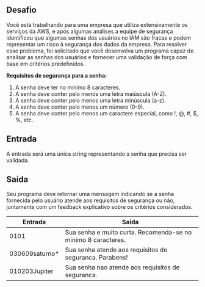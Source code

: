 ## **Desafio**

Você está trabalhando para uma empresa que utiliza extensivamente os serviços da AWS, e após algumas análises a equipe de segurança identificou que algumas senhas dos usuários no IAM são fracas e podem representar um risco à segurança dos dados da empresa. Para resolver esse problema, foi solicitado que você desenvolva um programa capaz de analisar as senhas dos usuários e fornecer uma validação de força com base em critérios predefinidos.

**Requisitos de segurança para a senha:**

1. A senha deve ter no mínimo 8 caracteres.
2. A senha deve conter pelo menos uma letra maiúscula (A-Z).
3. A senha deve conter pelo menos uma letra minúscula (a-z).
4. A senha deve conter pelo menos um número (0-9).
5. A senha deve conter pelo menos um caractere especial, como !, @, #, $, %, etc.

## **Entrada**

A entrada será uma única string representando a senha que precisa ser validada.

## **Saída**

Seu programa deve retornar uma mensagem indicando se a senha fornecida pelo usuário atende aos requisitos de segurança ou não, juntamente com um feedback explicativo sobre os critérios considerados.

| Entrada  | Saída |
|----------|---------|
| 0101  | Sua senha e muito curta. Recomenda-se no minimo 8 caracteres.  |
| 030609saturno*   | Sua senha atende aos requisitos de seguranca. Parabens!  |
| 010203Jupiter  | Sua senha nao atende aos requisitos de seguranca.  |
